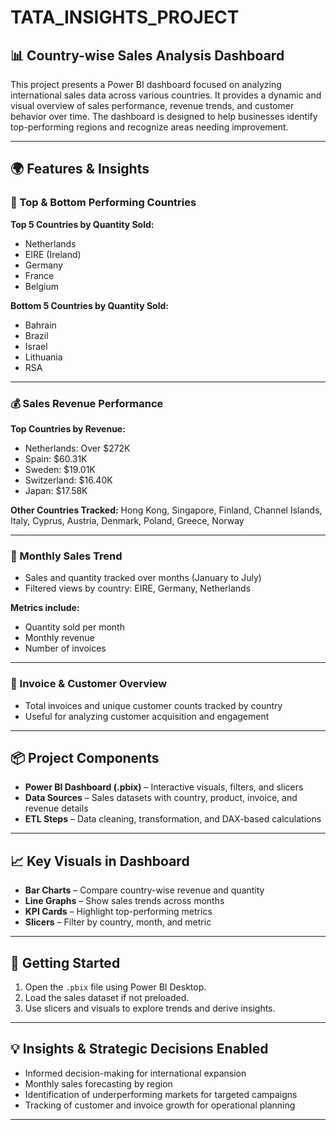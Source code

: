 # TATA_INSIGHTS_PROJECT


## 📊 Country-wise Sales Analysis Dashboard

This project presents a Power BI dashboard focused on analyzing international sales data across various countries. It provides a dynamic and visual overview of sales performance, revenue trends, and customer behavior over time. The dashboard is designed to help businesses identify top-performing regions and recognize areas needing improvement.

---

## 🌍 Features & Insights

### 📌 Top & Bottom Performing Countries

**Top 5 Countries by Quantity Sold:**
- Netherlands
- EIRE (Ireland)
- Germany
- France
- Belgium

**Bottom 5 Countries by Quantity Sold:**
- Bahrain
- Brazil
- Israel
- Lithuania
- RSA

---

### 💰 Sales Revenue Performance

**Top Countries by Revenue:**
- Netherlands: Over $272K  
- Spain: $60.31K  
- Sweden: $19.01K  
- Switzerland: $16.40K  
- Japan: $17.58K  

**Other Countries Tracked:**
Hong Kong, Singapore, Finland, Channel Islands, Italy, Cyprus, Austria, Denmark, Poland, Greece, Norway

---

### 📅 Monthly Sales Trend

- Sales and quantity tracked over months (January to July)
- Filtered views by country: EIRE, Germany, Netherlands

**Metrics include:**
- Quantity sold per month
- Monthly revenue
- Number of invoices

---

### 🧾 Invoice & Customer Overview

- Total invoices and unique customer counts tracked by country
- Useful for analyzing customer acquisition and engagement

---

## 📦 Project Components

- **Power BI Dashboard (.pbix)** – Interactive visuals, filters, and slicers
- **Data Sources** – Sales datasets with country, product, invoice, and revenue details
- **ETL Steps** – Data cleaning, transformation, and DAX-based calculations

---

## 📈 Key Visuals in Dashboard

- **Bar Charts** – Compare country-wise revenue and quantity
- **Line Graphs** – Show sales trends across months
- **KPI Cards** – Highlight top-performing metrics
- **Slicers** – Filter by country, month, and metric

---

## 🚀 Getting Started

1. Open the `.pbix` file using Power BI Desktop.
2. Load the sales dataset if not preloaded.
3. Use slicers and visuals to explore trends and derive insights.

---

## 💡 Insights & Strategic Decisions Enabled

- Informed decision-making for international expansion
- Monthly sales forecasting by region
- Identification of underperforming markets for targeted campaigns
- Tracking of customer and invoice growth for operational planning

---


